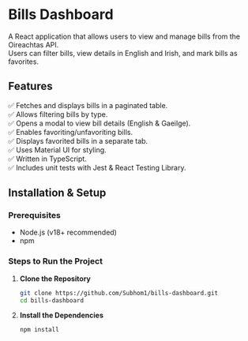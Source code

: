 # Bills Dashboard

A React application that allows users to view and manage bills from the Oireachtas API.  
Users can filter bills, view details in English and Irish, and mark bills as favorites.

## Features
✅ Fetches and displays bills in a paginated table.  
✅ Allows filtering bills by type.  
✅ Opens a modal to view bill details (English & Gaeilge).  
✅ Enables favoriting/unfavoriting bills.  
✅ Displays favorited bills in a separate tab.  
✅ Uses Material UI for styling.  
✅ Written in TypeScript.  
✅ Includes unit tests with Jest & React Testing Library.


## Installation & Setup

### Prerequisites
- Node.js (v18+ recommended)
- npm

### Steps to Run the Project

1. **Clone the Repository**
   ```sh
   git clone https://github.com/Subhom1/bills-dashboard.git
   cd bills-dashboard

2. **Install the Dependencies**
   ```sh
   npm install 
